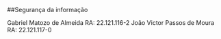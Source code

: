 ##Segurança da informação

Gabriel Matozo de Almeida RA: 22.121.116-2
João Victor Passos de Moura RA: 22.121.117-0
